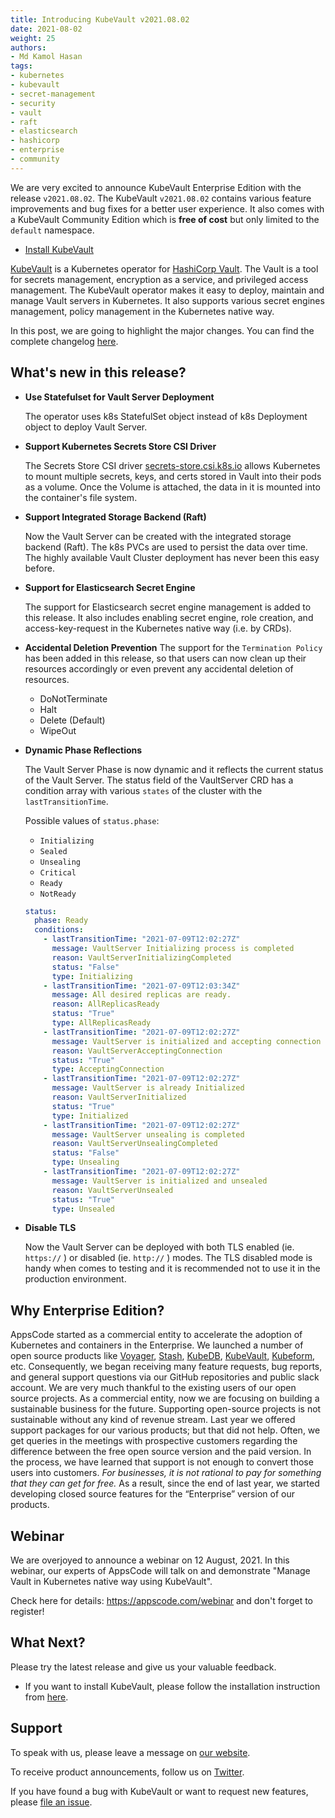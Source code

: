 ```yaml
---
title: Introducing KubeVault v2021.08.02
date: 2021-08-02
weight: 25
authors:
- Md Kamol Hasan
tags:
- kubernetes
- kubevault
- secret-management
- security
- vault
- raft
- elasticsearch
- hashicorp
- enterprise
- community
---
```


We are very excited to announce KubeVault Enterprise Edition with the release `v2021.08.02`. The KubeVault `v2021.08.02` contains various feature improvements and bug fixes for a better user experience. It also comes with a KubeVault Community Edition which is **free of cost** but only limited to the `default` namespace.

- [Install KubeVault](https://kubevault.com/docs/v2021.08.02/setup/)

[KubeVault](https://kubevault.com) is a Kubernetes operator for [HashiCorp Vault](https://www.vaultproject.io/). The Vault is a tool for secrets management, encryption as a service, and privileged access management. The KubeVault operator makes it easy to deploy, maintain and manage Vault servers in Kubernetes. It also supports various secret engines management, policy management in the Kubernetes native way.

In this post, we are going to highlight the major changes. You can find the complete changelog [here](https://github.com/kubevault/CHANGELOG).

## What's new in this release?

- **Use Statefulset for Vault Server Deployment**
  
  The operator uses k8s StatefulSet object instead of k8s Deployment object to deploy Vault Server.

- **Support Kubernetes Secrets Store CSI Driver**
  
  The Secrets Store CSI driver [secrets-store.csi.k8s.io](https://github.com/kubernetes-sigs/secrets-store-csi-driver) allows Kubernetes to mount multiple secrets, keys, and certs stored in Vault into their pods as a volume. Once the Volume is attached, the data in it is mounted into the container's file system.

- **Support Integrated Storage Backend (Raft)**

  Now the Vault Server can be created with the integrated storage backend (Raft). The k8s PVCs are used to persist the data over time. The highly available Vault Cluster deployment has never been this easy before.

- **Support for Elasticsearch Secret Engine**

  The support for Elasticsearch secret engine management is added to this release. It also includes enabling secret engine, role creation, and access-key-request in the Kubernetes native way (i.e. by CRDs).  

- **Accidental Deletion Prevention**
  The support for the `Termination Policy` has been added in this release, so that users can now clean up their resources accordingly or even prevent any accidental deletion of resources.

  - DoNotTerminate
  - Halt
  - Delete (Default)
  - WipeOut

- **Dynamic Phase Reflections**

  The Vault Server Phase is now dynamic and it reflects the current status of the Vault Server. The status field of the VaultServer CRD has a condition array  with various `states` of the cluster with the `lastTransitionTime`.

  Possible values of `status.phase`:
  - `Initializing`
  - `Sealed`
  - `Unsealing`
  - `Critical`
  - `Ready`
  - `NotReady`

  ```yaml
  status:
    phase: Ready
    conditions:
      - lastTransitionTime: "2021-07-09T12:02:27Z"
        message: VaultServer Initializing process is completed
        reason: VaultServerInitializingCompleted
        status: "False"
        type: Initializing
      - lastTransitionTime: "2021-07-09T12:03:34Z"
        message: All desired replicas are ready.
        reason: AllReplicasReady
        status: "True"
        type: AllReplicasReady
      - lastTransitionTime: "2021-07-09T12:02:27Z"
        message: VaultServer is initialized and accepting connection
        reason: VaultServerAcceptingConnection
        status: "True"
        type: AcceptingConnection
      - lastTransitionTime: "2021-07-09T12:02:27Z"
        message: VaultServer is already Initialized
        reason: VaultServerInitialized
        status: "True"
        type: Initialized
      - lastTransitionTime: "2021-07-09T12:02:27Z"
        message: VaultServer unsealing is completed
        reason: VaultServerUnsealingCompleted
        status: "False"
        type: Unsealing
      - lastTransitionTime: "2021-07-09T12:02:27Z"
        message: VaultServer is initialized and unsealed
        reason: VaultServerUnsealed
        status: "True"
        type: Unsealed
  ```

- **Disable TLS**

  Now the Vault Server can be deployed with both TLS enabled (ie. `https://` ) or disabled (ie. `http://` ) modes. The TLS disabled mode is handy when comes to testing and it is recommended not to use it in the production environment.

## Why Enterprise Edition?

AppsCode started as a commercial entity to accelerate the adoption of Kubernetes and containers in the Enterprise. We launched a number of open source products like [Voyager](https://voyagermesh.com), [Stash](https://stash.run), [KubeDB](https://kubedb.com), [KubeVault](https://kubevault.com), [Kubeform](https://kubeform.com), etc. Consequently, we began receiving many feature requests, bug reports, and general support questions via our GitHub repositories and public slack account. We are very much thankful to the existing users of our open source projects. As a commercial entity, now we are focusing on building a sustainable business for the future. Supporting open-source projects is not sustainable without any kind of revenue stream. Last year we offered support packages for our various products; but that did not help. Often, we get queries in the meetings with prospective customers regarding the difference between the free open source version and the paid version. In the process, we have learned that support is not enough to convert those users into customers. *For businesses, it is not rational to pay for something that they can get for free.* As a result, since the end of last year, we started developing closed source features for the “Enterprise” version of our products.

## Webinar

We are overjoyed to announce a webinar on 12 August, 2021. In this webinar, our experts of AppsCode will talk on and demonstrate "Manage Vault in Kubernetes native way using KubeVault".

Check here for details: https://appscode.com/webinar and don't forget to register!

## What Next?

Please try the latest release and give us your valuable feedback.

- If you want to install KubeVault, please follow the installation instruction from [here](https://kubevault.com/docs/v2021.08.02/setup).

## Support

To speak with us, please leave a message on [our website](https://appscode.com/contact/).

To receive product announcements, follow us on [Twitter](https://twitter.com/KubeVault).

If you have found a bug with KubeVault or want to request new features, please [file an issue](https://github.com/kubevault/project/issues/new).
  